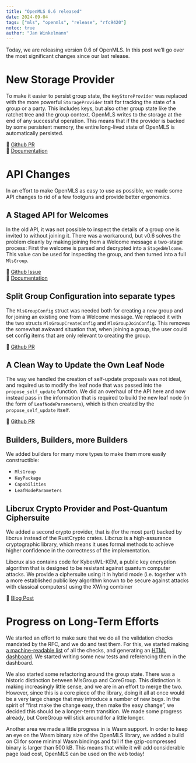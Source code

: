 ```yaml
---
title: "OpenMLS 0.6 released"
date: 2024-09-04
tags: ["mls", "openmls", "release", "rfc9420"]
notoc: true
author: "Jan Winkelmann"
---
```


Today, we are releasing version 0.6 of OpenMLS. In this post we’ll go over the most significant changes since our last release.

# New Storage Provider

To make it easier to persist group state, the `KeyStoreProvider` was replaced with the more powerful `StorageProvider` trait for tracking the state of a group or a party. This includes keys, but also other group state like the ratchet tree and the group context. OpenMLS writes to the storage at the end of any successful operation. This means that if the provider is backed by some persistent memory, the entire long-lived state of OpenMLS is automatically persisted. 

🔗 [Github PR][StorageProviderPR]  
🔗 [Documentation][StorageProviderBook]

# API Changes

In an effort to make OpenMLS as easy to use as possible, we made some API changes to rid of a few footguns and provide better ergonomics.

## A Staged API for Welcomes

In the old API, it was not possible to inspect the details of a group one is invited to without joining it. There was a workaround, but v0.6 solves the problem cleanly by making joining from a Welcome message a two-stage process: First the welcome is parsed and decrypted into a `StagedWelcome`. This value can be used for inspecting the group, and then turned into a full `MlsGroup`.

🔗 [Github Issue][StagedWelcomeIssue]  
🔗 [Documentation][StagedWelcomeBook]

## Split Group Configuration into separate types

The `MlsGroupConfig` struct was needed both for creating a new group and for joining an existing one from a Welcome message. We replaced it with the two structs `MlsGroupCreateConfig` and `MlsGroupJoinConfig`. This removes the somewhat awkward situation that, when joining a group, the user could set config items that are only relevant to creating the group.

🔗 [Github PR][ConfigSplitPR]

## A Clean Way to Update the Own Leaf Node

The way we handled the creation of self-update proposals was not ideal, and required us to modify the leaf node that was passed into the `propose_self_update` function. We did an overhaul of the API here and now instead pass in the information that is required to build the new leaf node (in the form of `LeafNodeParameters`), which is then created by the `propose_self_update` itself.

🔗 [Github PR][LeafNodeParamsPR]

## Builders, Builders, more Builders

We added builders for many more types to make them more easily constructible:

- `MlsGroup`
- `KeyPackage`
- `Capabilities`
- `LeafNodeParameters`

## Libcrux Crypto Provider and Post-Quantum Ciphersuite

We added a second crypto provider, that is (for the most part) backed by libcrux instead of the RustCrypto crates. Libcrux is a high-assurance cryptographic library, which means it uses formal methods to achieve higher confidence in the correctness of the implementation.

Libcrux also contains code for Kyber/ML-KEM, a public key encryption algorithm that is designed to be resistant against quantum computer attacks. We provide a ciphersuite using it in hybrid mode (i.e. together with a more established public key algorithm known to be secure against attacks with classical computers) using the XWing combiner

🔗 [Blog Post][PQBlogPost]

# Progress on Long-Term Efforts

We started an effort to make sure that we do all the validation checks mandated by the RFC, and we do and test them. For this, we started making [a machine-readable list][validation.dhall] of all the checks, and generating an [HTML dashboard]. We started writing some new tests and referencing them in the dashboard.

We also started some refactoring around the group state. There was a historic distinction between MlsGroup and CoreGroup. This distinction is making increasingly little sense, and we are in an effort to merge the two. However, since this is a core piece of the library, doing it all at once would be a very large change that may introduce a number of new bugs. In the spirit of “first make the change easy, then make the easy change”, we decided this should be a longer-term transition. We made some progress already, but CoreGroup will stick around for a little longer.

Another area we made a little progress in is Wasm support. In order to keep an eye on the Wasm binary size of the OpenMLS library, we added a build on CI for some minimal Wasm bindings and fail if the gzip-compressed binary is larger than 500 kB. This means that while it will add considerable page load cost, OpenMLS can be used on the web today!

[StorageProviderPR]: https://github.com/openmls/openmls/pull/1565
[StorageProviderBook]: https://book.openmls.tech/traits/traits.html#storageprovider
[StagedWelcomeIssue]: https://github.com/openmls/openmls/issues/1508
[StagedWelcomeBook]: https://book.openmls.tech/user_manual/join_from_welcome.html
[ConfigSplitPR]: https://github.com/openmls/openmls/pull/1464
[LeafNodeParamsPR]: https://github.com/openmls/openmls/pull/1606
[PQBlogPost]: https://blog.openmls.tech/posts/2024-04-11-pq-openmls/
[validation.dhall]: https://github.com/openmls/validation.dhall
[HTML dashboard]: https://validation.openmls.tech
